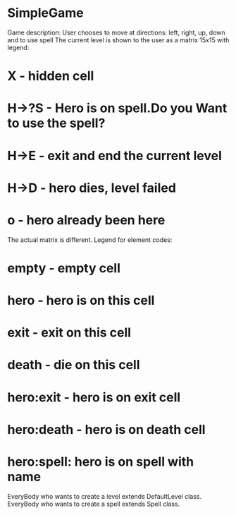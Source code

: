 # SimpleGame
Game description:
User chooses to move at directions: left, right, up, down and to use spell
The current level is shown to the user as a matrix 15x15
with legend:
# X - hidden cell
# H->?S - Hero is on spell.Do you Want to use the spell?
# H->E - exit and end the current level
# H->D - hero dies, level failed
# o  - hero already been here

The actual matrix is different.
Legend for element codes:
# empty - empty cell
# hero - hero is on this cell
# exit - exit on this cell
# death - die on this cell
# hero:exit - hero is on exit cell
# hero:death - hero is on death cell
# hero:spell:<spell name> hero is on spell with name <spell name>

EveryBody who wants to create a level extends DefaultLevel class.
EveryBody who wants to create a spell extends Spell class.
